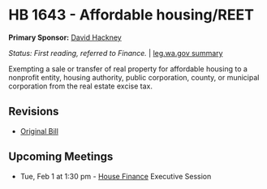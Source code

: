 # HB 1643 - Affordable housing/REET
**Primary Sponsor:** [David Hackney](/person/leg/david.hackney.md)

*Status: First reading, referred to Finance.* | [leg.wa.gov summary](https://app.leg.wa.gov/billsummary?BillNumber=1643&Year=2021)

Exempting a sale or transfer of real property for affordable housing to a nonprofit entity, housing authority, public corporation, county, or municipal corporation from the real estate excise tax.

## Revisions
* [Original Bill](1/)

## Upcoming Meetings
* Tue, Feb 1 at 1:30 pm - [House Finance](/house/2021-22/FIN/) Executive Session